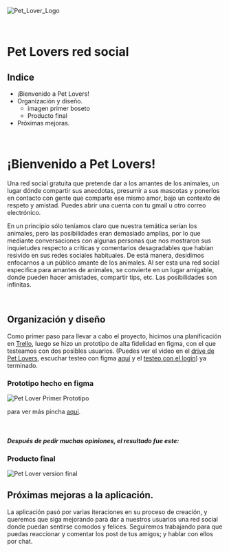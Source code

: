 ![Pet_Lover_Logo](src/assets/img/petlogo.png)

<br>

# **Pet Lovers** red social

## Indice
* ¡Bienvenido a Pet Lovers!
* Organización y diseño.
    * imagen primer boseto
    * Producto final
* Próximas mejoras.

<br>

# ¡Bienvenido a Pet Lovers!
Una red social gratuita que pretende dar a los amantes de los animales, un lugar dónde compartir sus anecdotas, presumir a sus mascotas y ponerlos en contacto con gente que comparte ese mismo amor, bajo un contexto de respeto y amistad. Puedes abrir una cuenta con tu gmail u otro correo electrónico.

En un principio sólo teníamos claro que nuestra temática serían los animales, pero las posibilidades eran demasiado amplias, por lo que mediante conversaciones con algunas personas que nos mostraron sus inquietudes respecto a criticas y comentarios desagradables que habían resivido en sus redes sociales habituales. De está manera, desidimos enfocarnos a un público amante de los animales. Al ser esta una red social especifica para amantes de animales, se convierte en un lugar amigable, donde pueden hacer amistades, compartir tips, etc. Las posibilidades son infinitas. 


<br>

## Organización y diseño

Como primer paso para llevar a cabo el proyecto, hicimos una planificación en [Trello](https://trello.com/b/A9HUzmeI/red-social), luego se hizo un prototipo de alta fidelidad en figma, con el que testeamos con dos posibles usuarios. 
(Puedes ver el video en el [drive de Pet Lovers](https://drive.google.com/drive/folders/1T-KpzGhfRlJOhdcX90QmoOs4_drX1Wud?usp=sharing), escuchar testeo con figma [aquí](https://soundcloud.com/ebru-atlantis/usertest-socialnetwork-audio) y el [testeo con el login](https://soundcloud.com/ebru-atlantis/whatsapp-audio-2019-06-10-at-214711))  ya terminado.


### Prototipo hecho en figma
![Pet Lover Primer Prototipo](src/assets/img/primera-iteracion-pet-lovers-figma.png)

para ver más pincha [aquí](https://www.figma.com/file/CrHIpiLofz8slH9KTTDAXC3B/Red-Social).

<br>

#### *Después de pedir muchas opiniones, el resultado fue este:*
### Producto final
![Pet Lover version final](src/assets/img/print_login_screen.png)

## Próximas mejoras a la aplicación.
La aplicación pasó por varias iteraciones en su proceso de creación, y queremos que siga mejorando para dar a nuestros usuarios una red social donde puedan sentirse comodos y felices.
Seguiremos trabajando para que puedas reaccionar y comentar los post de tus amigos; y hablar con ellos por chat.